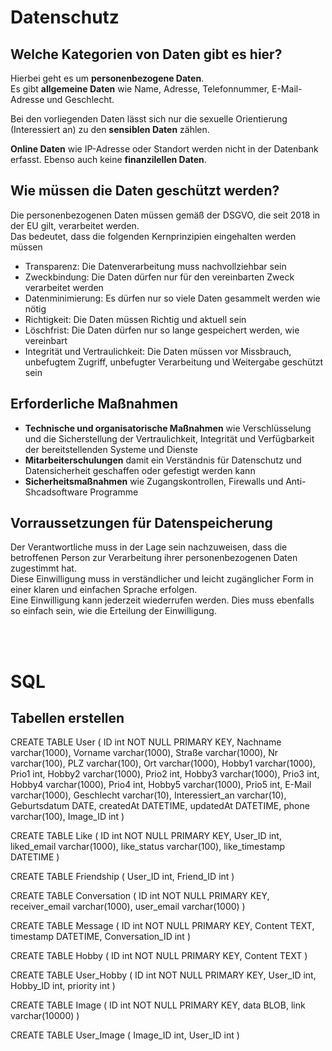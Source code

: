 # Datenschutz
## Welche Kategorien von Daten gibt es hier?
Hierbei geht es um **personenbezogene Daten**. <br>
Es gibt **allgemeine Daten** wie Name, Adresse, Telefonnummer, E-Mail-Adresse und Geschlecht.

Bei den vorliegenden Daten lässt sich nur die sexuelle Orientierung (Interessiert an) zu den **sensiblen Daten** zählen.

**Online Daten** wie IP-Adresse oder Standort werden nicht in der Datenbank erfasst. Ebenso auch keine **finanzilellen Daten**.

## Wie müssen die Daten geschützt werden?
Die personenbezogenen Daten müssen gemäß der DSGVO, die seit 2018 in der EU gilt, verarbeitet werden. <br>Das bedeutet, dass die folgenden Kernprinzipien eingehalten werden müssen
- Transparenz: Die Datenverarbeitung muss nachvollziehbar sein
- Zweckbindung: Die Daten dürfen nur für den vereinbarten Zweck verarbeitet werden
- Datenminimierung: Es dürfen nur so viele Daten gesammelt werden wie nötig
- Richtigkeit: Die Daten müssen Richtig und aktuell sein
- Löschfrist: Die Daten dürfen nur so lange gespeichert werden, wie vereinbart
- Integrität und Vertraulichkeit: Die Daten müssen vor Missbrauch, unbefugtem Zugriff, unbefugter Verarbeitung und Weitergabe geschützt sein

## Erforderliche Maßnahmen
- **Technische und organisatorische Maßnahmen** wie Verschlüsselung und die Sicherstellung der Vertraulichkeit, Integrität und Verfügbarkeit der bereitstellenden Systeme und Dienste
- **Mitarbeiterschulungen** damit ein Verständnis für Datenschutz und Datensicherheit geschaffen oder gefestigt werden kann
- **Sicherheitsmaßnahmen** wie Zugangskontrollen, Firewalls und Anti-Shcadsoftware Programme

## Vorraussetzungen für Datenspeicherung
Der Verantwortliche muss in der Lage sein nachzuweisen, dass die betroffenen Person zur Verarbeitung ihrer personenbezogenen Daten zugestimmt hat. <br>Diese Einwilligung muss in verständlicher und leicht zugänglicher Form in einer klaren und einfachen Sprache erfolgen. <br>
Eine Einwilligung kann jederzeit wiederrufen werden. Dies muss ebenfalls so einfach sein, wie die Erteilung der Einwilligung.

<br><br>

# SQL
## Tabellen erstellen

CREATE TABLE User (
    ID int NOT NULL PRIMARY KEY,
    Nachname varchar(1000),
    Vorname varchar(1000),
    Straße varchar(1000),
    Nr varchar(100),
    PLZ varchar(100),
    Ort varchar(1000),
    Hobby1 varchar(1000),
    Prio1 int,
    Hobby2 varchar(1000),
    Prio2 int,
    Hobby3 varchar(1000),
    Prio3 int,
    Hobby4 varchar(1000),
    Prio4 int,
    Hobby5 varchar(1000),
    Prio5 int,
    E-Mail varchar(1000),
    Geschlecht varchar(10),
    Interessiert_an varchar(10),
    Geburtsdatum DATE,
    createdAt DATETIME,
    updatedAt DATETIME,
    phone varchar(100),
    Image_ID int
)

CREATE TABLE Like (
    ID int NOT NULL PRIMARY KEY,
    User_ID int,
    liked_email varchar(1000),
    like_status varchar(100),
    like_timestamp DATETIME
)

CREATE TABLE Friendship (
    User_ID int,
    Friend_ID int
)

CREATE TABLE Conversation (
    ID int NOT NULL PRIMARY KEY,
    receiver_email varchar(1000),
    user_email varchar(1000)
)

CREATE TABLE Message (
    ID int NOT NULL PRIMARY KEY,
    Content TEXT,
    timestamp DATETIME,
    Conversation_ID int
)

CREATE TABLE Hobby (
    ID int NOT NULL PRIMARY KEY,
    Content TEXT
)

CREATE TABLE User_Hobby (
    ID int NOT NULL PRIMARY KEY,
    User_ID int,
    Hobby_ID int,
    priority int
)

CREATE TABLE Image (
    ID int NOT NULL PRIMARY KEY,
    data BLOB,
    link varchar(10000)
)

CREATE TABLE User_Image (
    Image_ID int,
    User_ID int
)